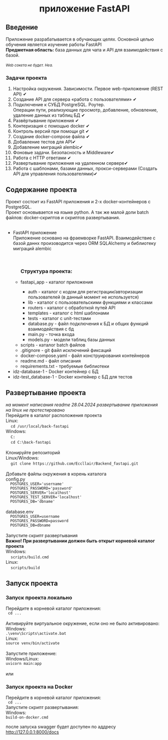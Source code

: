 <h1 align="center"> приложение FastAPI </h1>  
<h2> Введение </h2>
Приложение разрабатывается в обучающих целях. Основной целью обучения является изучение работы FastAPI <br>
<b>Предметная область:</b> база данных для чата и API для взаимодействия с базой. <br>
<br>
<i><small>Web сокета не будет. Неа.</small></i>
<h3> Задачи проекта </h3>

<ol>
  <li>Настройка окружения. Зависимости. Первое web-приложение (REST API) ✔</li>
  <li>Создание API для сервера «работа с пользователями» ✔</li>
  <li>Подключение к СУБД PostgreSQL. Роутер.<br>Операции пути, реализующие просмотр, добавление, обновление, удаление данных из таблиц БД ✔</li>
  <li>Развёртывание приложения ✔</li>
  <li>Контеризация с помощью docker ✔</li>
  <li>Контроль версий при помощи git ✔</li>
  <li>Создание docker-compose файла ✔</li>
  <li>Добавление тестов для API✔</li>
  <li>Добавление миграций alembic✔</li>
  <li>Фоновые задачи. Безопасность и Middleware✔</li>
  <li>Работа с HTTP ответами ✔</li>
  <li>Развертывание приложения на удаленном сервере✔</li>
  <li>Работа с шаблонами, базами данных, прокси-серверами (Создать API для управления пользователями)✔</li>
</ol>

<h2> Содержание проекта </h2>
Проект состоит из FastAPI приложения и 2-х docker-контейнеров с PostgreSQL.<br>
Проект основывается на языке python. А так же малой доли batch файлов: docker-скриптов и скриптов развертывания.
<ul>
  <br>
  <li>FastAPI приложение</li>
  Приложение основано на фраемворке FastAPI. Взаимодействие с базой даннх произоводится через ORM SQLAlchemy и библиотеку миграций alembic<br>
  <ul>
    <br>
    <h3>Структура проекта:</h3>
    <li>fastapi_app - каталог приложения</li>
      <ul>
        <li>auth - каталог с кодом для регистрации/авторизации пользователей (в данный момент не используется)</li>
        <li>lib - каталог с пользовательскими функциями и классами</li>
        <li>routers - каталог с обработкой путей API</li>
        <li>templates - каталог с html шаблонами</li>
        <li>tests - каталог с unit-тестами</li>
        <li>database.py - файл подключения к БД и общих функций взаимодействия с бд</li>
        <li>main.py - точка входа</li>
        <li>models.py - модели таблиц базы данных</li>
      </ul>
    <li>scripts - каталог batch файлов</li>
    <li>.gitignore - git файл исключений фиксаций</li>
    <li>docker-compose.yaml - файл конструирования контейнеров</li>
    <li>readme.md - файл описания</li>
    <li>requirements.txt - требуемые библиотеки</li>
  </ul>
  <li>idz-database-1 - Docker контейнер с БД</li>
  <li>idz-test_database-1 - Docker контейнер с БД для тестов</li>
</ul>
<h2> Развертывание проекта </h2>
<i>на момент написания readme 28.04.2024 развертывание приложения на linux не протестировано</i><br>
Перейдите в каталог расположения проекта<br>
Linux:<br>
  &nbsp;&nbsp;&nbsp;&nbsp;<code>cd /usr/local/back-fastapi</code><br>
Windows:<br>
  &nbsp;&nbsp;&nbsp;&nbsp;<code>C:</code><br>
  &nbsp;&nbsp;&nbsp;&nbsp;<code>cd C:\back-fastapi</code><br>
  <br>
Клонируйте репозиторий<br>
Linux/Windows:<br>
  &nbsp;&nbsp;&nbsp;&nbsp;<code>git clone https://github.com/Eccllair/Backend_fastapi.git</code><br>
<br>
Добавьте файлы окружения в корень каталога<br>
config.py<br>
<code>  POSTGRES_USER='username'
  POSTGRES_PASSWORD='password'
  POSTGRES_SERVER='localhost'
  POSTGRES_TEST_SERVER='localhost'
  POSTGRES_DB='dbname'
</code>
<br>
database.env<br>
<code>  POSTGRES_USER=username
  POSTGRES_PASSWORD=password
  POSTGRES_DB=dbname
</code>
<br>
Запустите скрипт развертывания <br>
<b>Важно! При развертывании должен быть открыт корневой каталог проекта</b><br>
Windows:<br>
  &nbsp;&nbsp;&nbsp;&nbsp;<code>scripts/build.cmd </code><br>
Linux:<br>
  &nbsp;&nbsp;&nbsp;&nbsp;<code>scripts/build</code><br>

<h2> Запуск проекта </h2>
<h3> Запуск проекта локально </h3>
Перейдите в корневой каталог приложения:<br>
<code> cd ... </code><br>
<br>
Активируйте виртуальное окружение, если оно не было активировано:<br>
Windows:<br>
<code>.\venv\Scripts\activate.bat</code><br>
Linux:<br>
<code>source venv/bin/activate</code><br>
<br>
Запустите приложение:<br>
Windows/Linux:<br>
<code>uvicorn main:app</code><br>
<br>
или<br>
<h3> Запуск проекта на Docker </h3>
Перейдите в корневой каталог приложения:<br>
<code> cd ... </code><br>
Запустите скрипт развертывания:<br>
Windows:<br>
<code>build-on-docker.cmd</code><br>

после запуска swagger будет доступен по аддресу http://127.0.0.1:8000/docs
